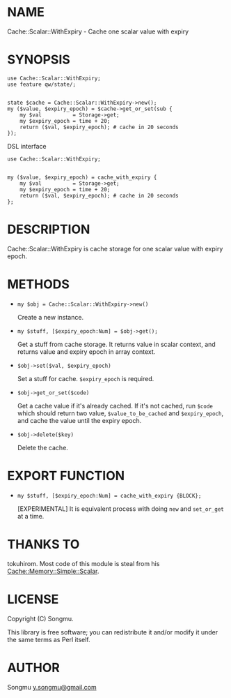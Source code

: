 # NAME

Cache::Scalar::WithExpiry - Cache one scalar value with expiry

# SYNOPSIS

    use Cache::Scalar::WithExpiry;
    use feature qw/state/;
    

    state $cache = Cache::Scalar::WithExpiry->new();
    my ($value, $expiry_epoch) = $cache->get_or_set(sub {
        my $val          = Storage->get;
        my $expiry_epoch = time + 20;
        return ($val, $expiry_epoch); # cache in 20 seconds
    });

DSL interface

    use Cache::Scalar::WithExpiry;
    

    my ($value, $expiry_epoch) = cache_with_expiry {
        my $val          = Storage->get;
        my $expiry_epoch = time + 20;
        return ($val, $expiry_epoch); # cache in 20 seconds
    };

# DESCRIPTION

Cache::Scalar::WithExpiry is cache storage for one scalar value with expiry epoch.

# METHODS

- `my $obj = Cache::Scalar::WithExpiry->new()`

    Create a new instance.

- `my $stuff, [$expiry_epoch:Num] = $obj->get();`

    Get a stuff from cache storage. It returns value in scalar context, and returns
    value and expiry epoch in array context.

- `$obj->set($val, $expiry_epoch)`

    Set a stuff for cache. `$expiry_epoch` is required.

- `$obj->get_or_set($code)`

    Get a cache value if it's already cached. If it's not cached, run `$code` which should
    return two value, `$value_to_be_cached` and `$expiry_epoch`, and cache the value
    until the expiry epoch.

- `$obj->delete($key)`

    Delete the cache.

# EXPORT FUNCTION

- `my $stuff, [$expiry_epoch:Num] = cache_with_expiry {BLOCK};`

    \[EXPERIMENTAL\] It is equivalent process with doing `new` and `set_or_get` at a time.

# THANKS TO

tokuhirom. Most code of this module is steal from his [Cache::Memory::Simple::Scalar](http://search.cpan.org/perldoc?Cache::Memory::Simple::Scalar).

# LICENSE

Copyright (C) Songmu.

This library is free software; you can redistribute it and/or modify
it under the same terms as Perl itself.

# AUTHOR

Songmu <y.songmu@gmail.com>
